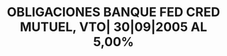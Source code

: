 ---
layout: asset
title: OBLIGACIONES BANQUE FED CRED MUTUEL, VTO| 30|09|2005 AL 5,00%
isin: FR0010015982
---